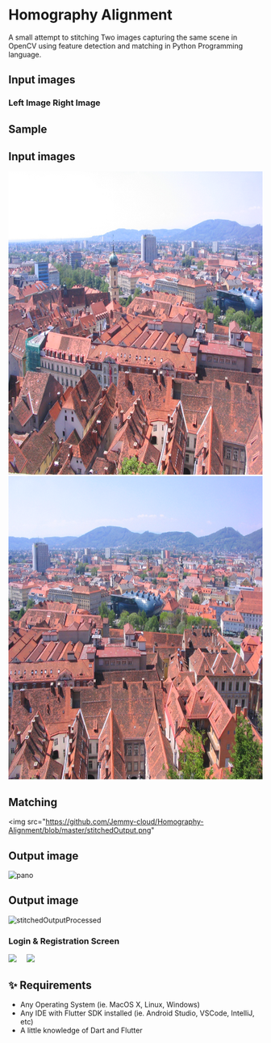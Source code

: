 # Homography Alignment

A small attempt to stitching Two images capturing the same scene in OpenCV using feature detection and matching in Python Programming language.


## Input images
### Left Image  Right Image


## Sample 

## Input images
<img src="https://github.com/Jemmy-cloud/Homography-Alignment/blob/master/unstitchedImages/left_image.png" width=600 height=600 >   <img src="https://github.com/Jemmy-cloud/Homography-Alignment/blob/master/unstitchedImages/right%20image.png" width=600 height=600 >
## Matching
<img src="https://github.com/Jemmy-cloud/Homography-Alignment/blob/master/stitchedOutput.png"

## Output image
![pano](https://github.com/linrl3/Image-Stitching-OpenCV/blob/master/images/panorama.jpg)







## Output image
![stitchedOutputProcessed](https://user-images.githubusercontent.com/85626938/166118022-dc4962b4-e04c-4db7-b763-29247e699115.png)



### Login & Registration Screen
<img src="screens/login_screen.jpg" height="500em" />&nbsp;&nbsp;&nbsp;&nbsp; <img src="screens/signin_scren.jpg" height="500em" />

## ✨ Requirements
* Any Operating System (ie. MacOS X, Linux, Windows)
* Any IDE with Flutter SDK installed (ie.  Android Studio, VSCode, IntelliJ, etc)
* A little knowledge of Dart and Flutter


